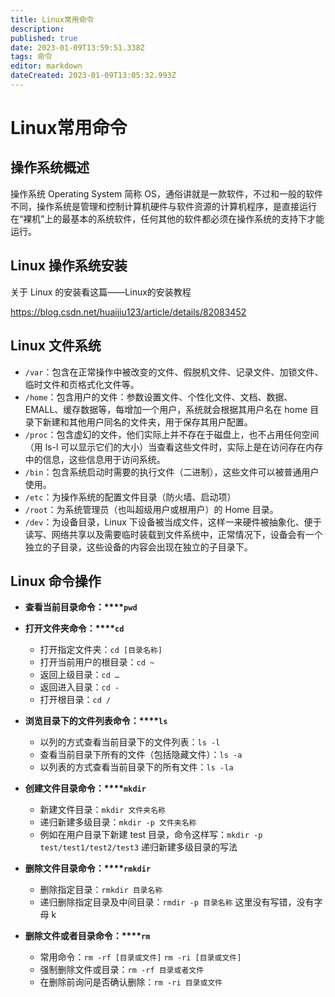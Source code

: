 ```yaml
---
title: Linux常用命令
description: 
published: true
date: 2023-01-09T13:59:51.338Z
tags: 命令
editor: markdown
dateCreated: 2023-01-09T13:05:32.993Z
---
```


# Linux常用命令
## 操作系统概述
操作系统 Operating System 简称 OS，通俗讲就是一款软件，不过和一般的软件不同，操作系统是管理和控制计算机硬件与软件资源的计算机程序，是直接运行在“裸机”上的最基本的系统软件，任何其他的软件都必须在操作系统的支持下才能运行。

## Linux 操作系统安装
关于 Linux 的安装看这篇——Linux的安装教程

https://blog.csdn.net/huaijiu123/article/details/82083452

## Linux 文件系统
- `/var`：包含在正常操作中被改变的文件、假脱机文件、记录文件、加锁文件、临时文件和页格式化文件等。
- `/home`：包含用户的文件：参数设置文件、个性化文件、文档、数据、EMALL、缓存数据等，每增加一个用户，系统就会根据其用户名在 home 目录下新建和其他用户同名的文件夹，用于保存其用户配置。
- `/proc`：包含虚幻的文件，他们实际上并不存在于磁盘上，也不占用任何空间（用 ls-l 可以显示它们的大小）当查看这些文件时，实际上是在访问存在内存中的信息，这些信息用于访问系统。
- `/bin`：包含系统启动时需要的执行文件（二进制），这些文件可以被普通用户使用。
- `/etc`：为操作系统的配置文件目录（防火墙、启动项）
- `/root`：为系统管理员（也叫超级用户或根用户）的 Home 目录。
- `/dev`：为设备目录，Linux 下设备被当成文件，这样一来硬件被抽象化、便于读写、网络共享以及需要临时装载到文件系统中，正常情况下，设备会有一个独立的子目录，这些设备的内容会出现在独立的子目录下。

## Linux 命令操作

- **查看当前目录命令：****`pwd`**

- **打开文件夹命令：****`cd`**

  - 打开指定文件夹：`cd [目录名称]`
  - 打开当前用户的根目录：`cd ~`
  - 返回上级目录：`cd …`
  - 返回进入目录：`cd -`
  - 打开根目录：`cd /`

- **浏览目录下的文件列表命令：****`ls`**

  - 以列的方式查看当前目录下的文件列表：`ls -l`
  - 查看当前目录下所有的文件（包括隐藏文件）：`ls -a`
  - 以列表的方式查看当前目录下的所有文件：`ls -la`

- **创建文件目录命令：****`mkdir`**

  - 新建文件目录：`mkdir 文件夹名称`
  - 递归新建多级目录：`mkdir -p 文件夹名称`
  - 例如在用户目录下新建 test 目录，命令这样写：`mkdir -p test/test1/test2/test3` 递归新建多级目录的写法

- **删除文件目录命令：****`rmkdir`**

  - 删除指定目录：`rmkdir 目录名称`
  - 递归删除指定目录及中间目录：`rmdir -p 目录名称` 这里没有写错，没有字母 k

- **删除文件或者目录命令：****`rm`**

  - 常用命令：`rm -rf [目录或文件]` `rm -ri [目录或文件]`
  - 强制删除文件或目录：`rm -rf 目录或者文件`
  - 在删除前询问是否确认删除：`rm -ri 目录或文件`
